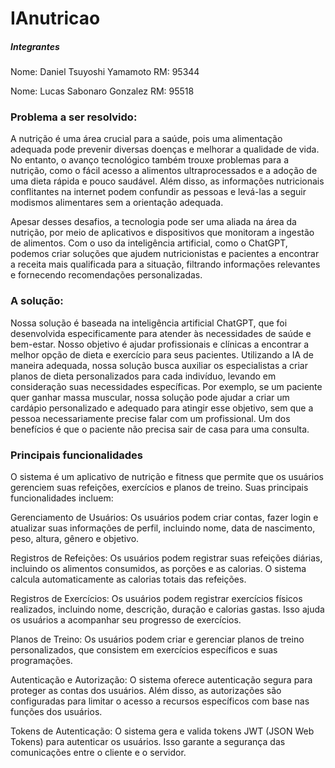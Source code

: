 # IAnutricao
##### Integrantes
Nome: Daniel Tsuyoshi Yamamoto RM: 95344

Nome: Lucas Sabonaro Gonzalez RM: 95518

### Problema a ser resolvido: 
A nutrição é uma área crucial para a saúde, pois uma alimentação adequada pode prevenir diversas doenças e melhorar a qualidade de vida. No entanto, o avanço tecnológico também trouxe problemas para a nutrição, como o fácil acesso a alimentos ultraprocessados e a adoção de uma dieta rápida e pouco saudável. Além disso, as informações nutricionais conflitantes na internet podem confundir as pessoas e levá-las a seguir modismos alimentares sem a orientação adequada. 

Apesar desses desafios, a tecnologia pode ser uma aliada na área da nutrição, por meio de aplicativos e dispositivos que monitoram a ingestão de alimentos. Com o uso da inteligência artificial, como o ChatGPT, podemos criar soluções que ajudem nutricionistas e pacientes a encontrar a receita mais qualificada para a situação, filtrando informações relevantes e fornecendo recomendações personalizadas. 

### A solução: 
Nossa solução é baseada na inteligência artificial ChatGPT, que foi desenvolvida especificamente para atender às necessidades de saúde e bem-estar. Nosso objetivo é ajudar profissionais e clínicas a encontrar a melhor opção de dieta e exercício para seus pacientes. Utilizando a IA de maneira adequada, nossa solução busca auxiliar os especialistas a criar planos de dieta personalizados para cada indivíduo, levando em consideração suas necessidades específicas. Por exemplo, se um paciente quer ganhar massa muscular, nossa solução pode ajudar a criar um cardápio personalizado e adequado para atingir esse objetivo, sem que a pessoa necessariamente precise falar com um profissional. Um dos benefícios é que o paciente não precisa sair de casa para uma consulta.


### Principais funcionalidades
O sistema é um aplicativo de nutrição e fitness que permite que os usuários gerenciem suas refeições, exercícios e planos de treino. Suas principais funcionalidades incluem:

Gerenciamento de Usuários: Os usuários podem criar contas, fazer login e atualizar suas informações de perfil, incluindo nome, data de nascimento, peso, altura, gênero e objetivo.

Registros de Refeições: Os usuários podem registrar suas refeições diárias, incluindo os alimentos consumidos, as porções e as calorias. O sistema calcula automaticamente as calorias totais das refeições.

Registros de Exercícios: Os usuários podem registrar exercícios físicos realizados, incluindo nome, descrição, duração e calorias gastas. Isso ajuda os usuários a acompanhar seu progresso de exercícios.

Planos de Treino: Os usuários podem criar e gerenciar planos de treino personalizados, que consistem em exercícios específicos e suas programações.

Autenticação e Autorização: O sistema oferece autenticação segura para proteger as contas dos usuários. Além disso, as autorizações são configuradas para limitar o acesso a recursos específicos com base nas funções dos usuários.

Tokens de Autenticação: O sistema gera e valida tokens JWT (JSON Web Tokens) para autenticar os usuários. Isso garante a segurança das comunicações entre o cliente e o servidor.

